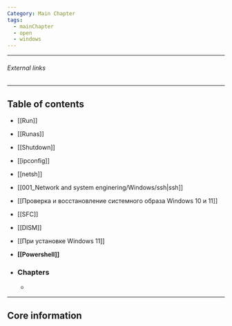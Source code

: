 ```yaml
---
Category: Main Chapter
tags:
  - mainChapter
  - open
  - windows
---
```

---
###### External links

---
## Table of contents
- [[Run]]
- [[Runas]]
- [[Shutdown]]
- [[ipconfig]]
- [[netsh]]
- [[001_Network and system enginering/Windows/ssh|ssh]]
- [[Проверка и восстановление системного образа Windows 10 и 11]]
- [[SFC]]
- [[DISM]]
- [[При установке Windows 11]]
- **[[Powershell]]**

- ### Chapters
	- 

---
## Core information


